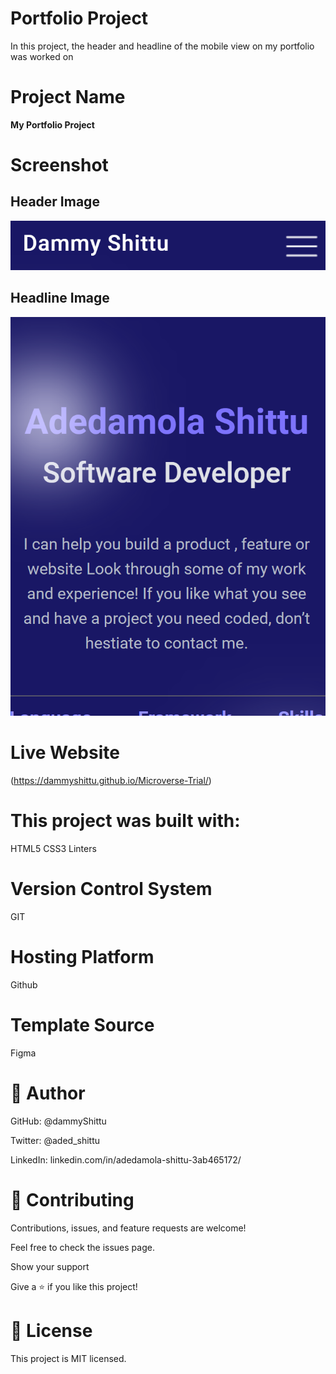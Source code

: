 # Portfolio Project

In this project, the header and headline of the mobile view on my portfolio was worked on

# Project Name

**My Portfolio Project**

# Screenshot

## Header Image

![Image of the header](./img/header.png)

## Headline Image

![Image of the headline](./img/headline.png)


# Live Website

(https://dammyshittu.github.io/Microverse-Trial/)

# This project was built with:

HTML5
CSS3
Linters

# Version Control System

GIT

# Hosting Platform

Github

# Template Source

Figma

# 👤 Author

GitHub: @dammyShittu

Twitter: @aded_shittu

LinkedIn: linkedin.com/in/adedamola-shittu-3ab465172/

# 🤝 Contributing

Contributions, issues, and feature requests are welcome!

Feel free to check the issues page.

Show your support

Give a ⭐️ if you like this project!

# 📝 License

This project is MIT licensed.
